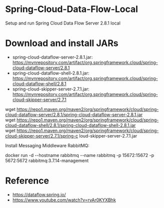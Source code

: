 # Spring-Cloud-Data-Flow-Local
Setup and run Spring Cloud Data Flow Server 2.8.1 local

# Download and install JARs

- spring-cloud-dataflow-server-2.8.1.jar: https://mvnrepository.com/artifact/org.springframework.cloud/spring-cloud-dataflow-server/2.8.1
- spring-cloud-dataflow-shell-2.8.1.jar: https://mvnrepository.com/artifact/org.springframework.cloud/spring-cloud-dataflow-shell/2.8.1
- spring-cloud-skipper-server-2.7.1.jar: https://mvnrepository.com/artifact/org.springframework.cloud/spring-cloud-skipper-server/2.7.1

wget https://repo1.maven.org/maven2/org/springframework/cloud/spring-cloud-dataflow-server/2.8.1/spring-cloud-dataflow-server-2.8.1.jar<br>
wget https://repo1.maven.org/maven2/org/springframework/cloud/spring-cloud-dataflow-shell/2.8.1/spring-cloud-dataflow-shell-2.8.1.jar<br>
wget https://repo1.maven.org/maven2/org/springframework/cloud/spring-cloud-skipper-server/2.7.1/spring-c
loud-skipper-server-2.7.1.jar<br>

Install Messaging Middleware RabbitMQ:

docker run -d --hostname rabbitmq --name rabbitmq -p 15672:15672 -p 5672:5672 rabbitmq:3.7.14-management

# Reference

- https://dataflow.spring.io/
- https://www.youtube.com/watch?v=rvAr0KYXBhk
